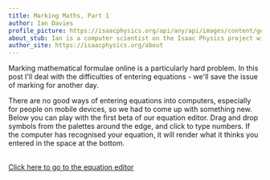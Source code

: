 ```yaml
---
title: Marking Maths, Part 1
author: Ian Davies
profile_picture: https://isaacphysics.org/api/any/api/images/content/general_pages/about_us/photos/id.png
about_stub: Ian is a computer scientist on the Isaac Physics project with a particular interest in education and human-computer interaction.
author_site: https://isaacphysics.org/about
---
```


Marking mathematical formulae online is a particularly hard problem. In this post I'll deal with the difficulties of entering equations - we'll save the issue of marking for another day.

There are no good ways of entering equations into computers, especially for people on mobile devices, so we had to come up with something new. Below you can play with the first beta of our equation editor. Drag and drop symbols from the palettes around the edge, and click to type numbers. If the computer has recognised your equation, it will render what it thinks you entered in the space at the bottom.
<br/><br/>

<a class="capsule" href="https://daviesian.github.io/equality" target="_blank">Click here to go to the equation editor</a>